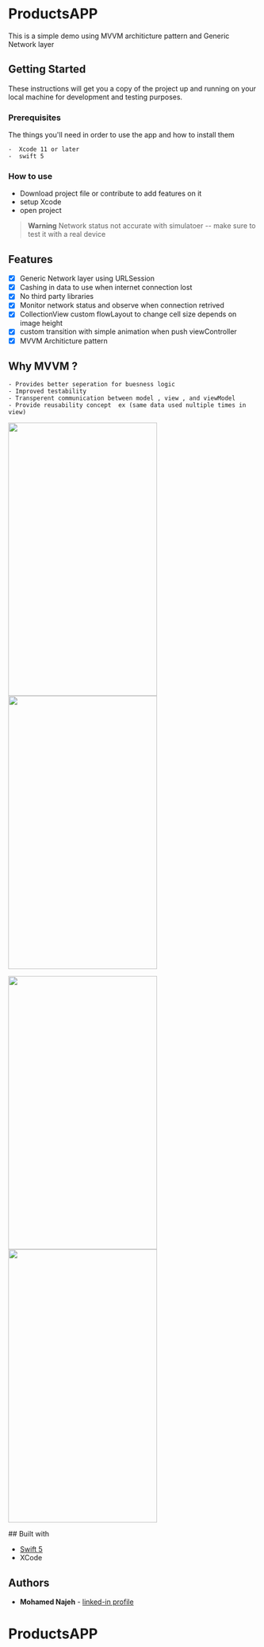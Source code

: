 # ProductsAPP

This is a simple demo using MVVM architicture pattern and Generic Network layer

## Getting Started

These instructions will get you a copy of the project up and running on your local machine for development and testing purposes.

### Prerequisites

The things you'll need in order to use the app and how to install them

```
-  Xcode 11 or later
-  swift 5
```

### How to use

- Download project file or contribute to add features on it 
- setup Xcode 
- open project

> __Warning__
>  Network status not accurate with simulatoer -- make sure to test it with a real device

## Features

- [x] Generic Network layer using URLSession
- [x] Cashing in data to use when internet connection lost
- [x] No third party libraries
- [x] Monitor network status and observe when connection retrived
- [x] CollectionView custom flowLayout to change cell size depends on image height
- [x] custom transition with simple animation when push viewController  
- [x] MVVM Architicture pattern

## Why MVVM ?
```
- Provides better seperation for buesness logic
- Improved testability
- Transperent communication between model , view , and viewModel
- Provide reusability concept  ex (same data used nultiple times in view)
```

<p float="left">
  <img src="https://user-images.githubusercontent.com/99803050/208263283-b5d90c71-6a99-4504-9fa4-0ab65e19bdd2.png" width="300" height="550">
  <img src="https://user-images.githubusercontent.com/99803050/208263264-9513614a-418c-423d-92cf-eea9fdfb0d75.png" width="300" height="550">
</p>
<p float="left">
  <img src="https://user-images.githubusercontent.com/99803050/208263309-5d41e3cd-f026-4fd2-9622-60d9bafb5a9c.jpeg" width="300" height="550">
  <img src="https://user-images.githubusercontent.com/99803050/208263297-94ee85fc-35bc-4cef-85fe-19e491d39f35.png" width="300" height="550">
</p>
## Built with

* [Swift 5](https://developer.apple.com/swift/)
* XCode

## Authors

* **Mohamed Najeh** - [linked-in profile](https://www.linkedin.com/in/mohammed-najeh-15b6a0147)
# ProductsAPP
